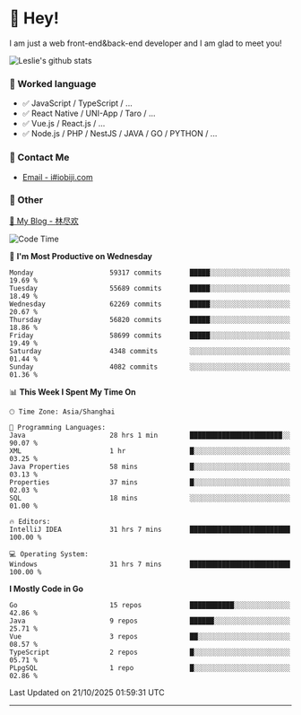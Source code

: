 # 👋 Hey!

I am just a web front-end&back-end developer and I am glad to meet you!

![Leslie's github stats](https://github-readme-stats.vercel.app/api?username=unsafe-ptr&&show_icons=true&&title_color=1abc9c&&icon_color=1abc9c)


### 📝 Worked language

- ✅ JavaScript / TypeScript / ...
- ✅ React Native / UNI-App / Taro / ...
- ✅ Vue.js / React.js / ...
- ✅ Node.js / PHP / NestJS / JAVA / GO / PYTHON / ...

### 📮 Contact Me

- [Email - i#iobiji.com](mailto:i@iobiji.com)


### 🤪 Other

[📌 My Blog - 林尽欢](https://iobiji.com)

<!--START_SECTION:waka-->
![Code Time](http://img.shields.io/badge/Code%20Time-2%2C286%20hrs%2047%20mins-blue)

📅 **I'm Most Productive on Wednesday** 

```text
Monday                   59317 commits       █████░░░░░░░░░░░░░░░░░░░░   19.69 % 
Tuesday                  55689 commits       █████░░░░░░░░░░░░░░░░░░░░   18.49 % 
Wednesday                62269 commits       █████░░░░░░░░░░░░░░░░░░░░   20.67 % 
Thursday                 56820 commits       █████░░░░░░░░░░░░░░░░░░░░   18.86 % 
Friday                   58699 commits       █████░░░░░░░░░░░░░░░░░░░░   19.49 % 
Saturday                 4348 commits        ░░░░░░░░░░░░░░░░░░░░░░░░░   01.44 % 
Sunday                   4082 commits        ░░░░░░░░░░░░░░░░░░░░░░░░░   01.36 % 
```


📊 **This Week I Spent My Time On** 

```text
🕑︎ Time Zone: Asia/Shanghai

💬 Programming Languages: 
Java                     28 hrs 1 min        ███████████████████████░░   90.07 % 
XML                      1 hr                █░░░░░░░░░░░░░░░░░░░░░░░░   03.25 % 
Java Properties          58 mins             █░░░░░░░░░░░░░░░░░░░░░░░░   03.13 % 
Properties               37 mins             █░░░░░░░░░░░░░░░░░░░░░░░░   02.03 % 
SQL                      18 mins             ░░░░░░░░░░░░░░░░░░░░░░░░░   01.00 % 

🔥 Editors: 
IntelliJ IDEA            31 hrs 7 mins       █████████████████████████   100.00 % 

💻 Operating System: 
Windows                  31 hrs 7 mins       █████████████████████████   100.00 % 
```

**I Mostly Code in Go** 

```text
Go                       15 repos            ███████████░░░░░░░░░░░░░░   42.86 % 
Java                     9 repos             ██████░░░░░░░░░░░░░░░░░░░   25.71 % 
Vue                      3 repos             ██░░░░░░░░░░░░░░░░░░░░░░░   08.57 % 
TypeScript               2 repos             █░░░░░░░░░░░░░░░░░░░░░░░░   05.71 % 
PLpgSQL                  1 repo              █░░░░░░░░░░░░░░░░░░░░░░░░   02.86 % 
```




 Last Updated on 21/10/2025 01:59:31 UTC
<!--END_SECTION:waka-->
---
